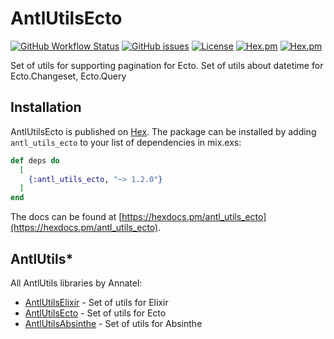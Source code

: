 # AntlUtilsEcto

[![GitHub Workflow Status](https://img.shields.io/github/workflow/status/annatel/antl_utils_ecto/CI?cacheSeconds=3600&style=flat-square)](https://github.com/annatel/antl_utils_ecto/actions) [![GitHub issues](https://img.shields.io/github/issues-raw/annatel/antl_utils_ecto?style=flat-square&cacheSeconds=3600)](https://github.com/annatel/antl_utils_ecto/issues) [![License](https://img.shields.io/badge/license-MIT-brightgreen.svg?cacheSeconds=3600?style=flat-square)](http://opensource.org/licenses/MIT) [![Hex.pm](https://img.shields.io/hexpm/v/antl_utils_ecto?style=flat-square)](https://hex.pm/packages/antl_utils_ecto) [![Hex.pm](https://img.shields.io/hexpm/dt/antl_utils_ecto?style=flat-square)](https://hex.pm/packages/antl_utils_ecto)

Set of utils for supporting pagination for Ecto.
Set of utils about datetime for Ecto.Changeset, Ecto.Query

## Installation

AntlUtilsEcto is published on [Hex](https://hex.pm/packages/antl_utils_ecto).
The package can be installed by adding `antl_utils_ecto` to your list of dependencies in mix.exs:

```elixir
def deps do
  [
    {:antl_utils_ecto, "~> 1.2.0"}
  ]
end
```

The docs can be found at [https://hexdocs.pm/antl_utils_ecto](https://hexdocs.pm/antl_utils_ecto).

## AntlUtils\*

All AntlUtils libraries by Annatel:

- [AntlUtilsElixir](https://github.com/annatel/antl_utils_elixir) - Set of utils for Elixir
- [AntlUtilsEcto](https://github.com/annatel/antl_utils_ecto) - Set of utils for Ecto
- [AntlUtilsAbsinthe](https://github.com/annatel/antl_utils_absinthe) - Set of utils for Absinthe

